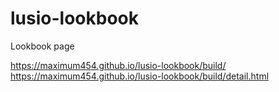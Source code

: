 # lusio-lookbook
Lookbook page

https://maximum454.github.io/lusio-lookbook/build/
https://maximum454.github.io/lusio-lookbook/build/detail.html
